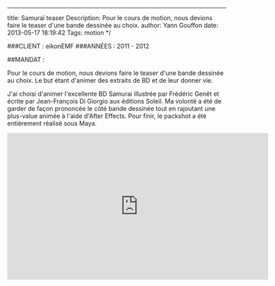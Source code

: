---
title: Samuraï teaser
Description: Pour le cours de motion, nous devions faire le teaser d'une bande dessinée au choix.
author: Yann Gouffon
date: 2013-05-17 18:19:42
Tags: motion
*/

###CLIENT : eikonEMF
###ANNÉES : 2011 - 2012

##MANDAT :

Pour le cours de motion, nous devions faire le teaser d'une bande dessinée au choix. Le but étant d'animer des extraits de BD et de leur donner vie.

J'ai choisi d'animer l'excellente BD Samurai illustrée par Frédéric Genêt et écrite par Jean-François Di Giorgio aux éditions Soleil. Ma volonté a été de garder de façon prononcée le côté bande dessinée tout en rajoutant une plus-value animée à l'aide d'After Effects. Pour finir, le packshot a été entièrement réalisé sous Maya. 

<iframe width="601" height="338" frameborder="0" allowfullscreen="" mozallowfullscreen="" webkitallowfullscreen="" src="http://player.vimeo.com/video/37651949?title=0&amp;byline=0&amp;portrait=0&amp;color=2d95e3"></iframe>
